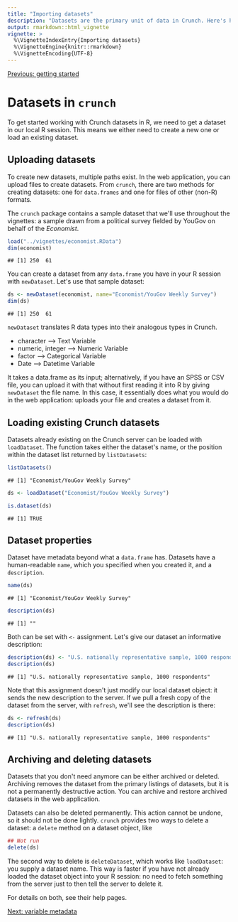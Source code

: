 ```yaml
---
title: "Importing datasets"
description: "Datasets are the primary unit of data in Crunch. Here's how to import data and load existing datasets in your R session."
output: rmarkdown::html_vignette
vignette: >
  %\VignetteIndexEntry{Importing datasets}
  %\VignetteEngine{knitr::rmarkdown}
  %\VignetteEncoding{UTF-8}
---
```


[Previous: getting started](getting-started.md)



# Datasets in `crunch`

To get started working with Crunch datasets in R, we need to get a dataset in our local R session. This means we either need to create a new one or load an existing dataset.

## Uploading datasets

To create new datasets, multiple paths exist. In the web application, you can upload files to create datasets. From `crunch`, there are two methods for creating datasets: one for `data.frames` and one for files of other (non-R) formats.

The `crunch` package contains a sample dataset that we'll use throughout the vignettes: a sample drawn from a political survey fielded by YouGov on behalf of the _Economist_.


```r
load("../vignettes/economist.RData")
dim(economist)
```

```
## [1] 250  61
```

You can create a dataset from any `data.frame` you have in your R session with `newDataset`. Let's use that sample dataset:


```r
ds <- newDataset(economist, name="Economist/YouGov Weekly Survey")
dim(ds)
```

```
## [1] 250  61
```

`newDataset` translates R data types into their analogous types in Crunch.

* character --> Text Variable
* numeric, integer --> Numeric Variable
* factor --> Categorical Variable
* Date --> Datetime Variable

It takes a data.frame as its input; alternatively, if you have an SPSS or CSV file, you can upload it with that without first reading it into R by giving `newDataset` the file name. In this case, it essentially does what you would do in the web application: uploads your file and creates a dataset from it.

## Loading existing Crunch datasets

Datasets already existing on the Crunch server can be loaded with `loadDataset`. The function takes either the dataset's name, or the position within the dataset list returned by `listDatasets`:


```r
listDatasets()
```
```
## [1] "Economist/YouGov Weekly Survey"
```

```r
ds <- loadDataset("Economist/YouGov Weekly Survey")
```

```r
is.dataset(ds)
```

```
## [1] TRUE
```

## Dataset properties

Dataset have metadata beyond what a `data.frame` has. Datasets have a human-readable `name`, which you specified when you created it, and a `description`.


```r
name(ds)
```

```
## [1] "Economist/YouGov Weekly Survey"
```

```r
description(ds)
```

```
## [1] ""
```

Both can be set with `<-` assignment. Let's give our dataset an informative description:


```r
description(ds) <- "U.S. nationally representative sample, 1000 respondents"
description(ds)
```
```
## [1] "U.S. nationally representative sample, 1000 respondents"
```

Note that this assignment doesn't just modify our local dataset object: it sends the new description to the server. If we pull a fresh copy of the dataset from the server, with `refresh`, we'll see the description is there:


```r
ds <- refresh(ds)
description(ds)
```
```
## [1] "U.S. nationally representative sample, 1000 respondents"
```

## Archiving and deleting datasets

Datasets that you don't need anymore can be either archived or deleted. Archiving removes the dataset from the primary listings of datasets, but it is not a permanently destructive action. You can archive and restore archived datasets in the web application.

Datasets can also be deleted permanently. This action cannot be undone, so it should not be done lightly. `crunch` provides two ways to delete a dataset: a `delete` method on a dataset object, like


```r
## Not run
delete(ds)
```

The second way to delete is `deleteDataset`, which works like `loadDataset`: you supply a dataset name. This way is faster if you have not already loaded the dataset object into your R session: no need to fetch something from the server just to then tell the server to delete it.

For details on both, see their help pages.

[Next: variable metadata](variables.md)
